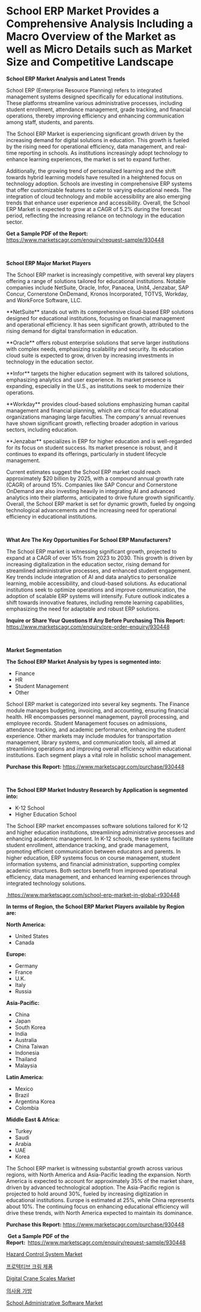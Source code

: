 <p><h1>School ERP Market Provides a Comprehensive Analysis Including a Macro Overview of the Market as well as Micro Details such as Market Size and Competitive Landscape</h1></p><p><strong>School ERP Market Analysis and Latest Trends</strong></p>
<p><p>School ERP (Enterprise Resource Planning) refers to integrated management systems designed specifically for educational institutions. These platforms streamline various administrative processes, including student enrollment, attendance management, grade tracking, and financial operations, thereby improving efficiency and enhancing communication among staff, students, and parents.</p><p>The School ERP Market is experiencing significant growth driven by the increasing demand for digital solutions in education. This growth is fueled by the rising need for operational efficiency, data management, and real-time reporting in schools. As institutions increasingly adopt technology to enhance learning experiences, the market is set to expand further.</p><p>Additionally, the growing trend of personalized learning and the shift towards hybrid learning models have resulted in a heightened focus on technology adoption. Schools are investing in comprehensive ERP systems that offer customizable features to cater to varying educational needs. The integration of cloud technology and mobile accessibility are also emerging trends that enhance user experience and accessibility. Overall, the School ERP Market is expected to grow at a CAGR of 5.2% during the forecast period, reflecting the increasing reliance on technology in the education sector.</p></p>
<p><strong>Get a Sample PDF of the Report:&nbsp;</strong> <a href="https://www.marketscagr.com/enquiry/request-sample/930448">https://www.marketscagr.com/enquiry/request-sample/930448</a></p>
<p>&nbsp;</p>
<p><strong>School ERP Major Market Players</strong></p>
<p><p>The School ERP market is increasingly competitive, with several key players offering a range of solutions tailored for educational institutions. Notable companies include NetSuite, Oracle, Infor, Panacea, Unit4, Jenzabar, SAP Concur, Cornerstone OnDemand, Kronos Incorporated, TOTVS, Workday, and WorkForce Software, LLC. </p><p>**NetSuite** stands out with its comprehensive cloud-based ERP solutions designed for educational institutions, focusing on financial management and operational efficiency. It has seen significant growth, attributed to the rising demand for digital transformation in education. </p><p>**Oracle** offers robust enterprise solutions that serve larger institutions with complex needs, emphasizing scalability and security. Its education cloud suite is expected to grow, driven by increasing investments in technology in the education sector.</p><p>**Infor** targets the higher education segment with its tailored solutions, emphasizing analytics and user experience. Its market presence is expanding, especially in the U.S., as institutions seek to modernize their operations.</p><p>**Workday** provides cloud-based solutions emphasizing human capital management and financial planning, which are critical for educational organizations managing large faculties. The company's annual revenues have shown significant growth, reflecting broader adoption in various sectors, including education.</p><p>**Jenzabar** specializes in ERP for higher education and is well-regarded for its focus on student success. Its market presence is robust, and it continues to expand its offerings, particularly in student lifecycle management.</p><p>Current estimates suggest the School ERP market could reach approximately $20 billion by 2025, with a compound annual growth rate (CAGR) of around 15%. Companies like SAP Concur and Cornerstone OnDemand are also investing heavily in integrating AI and advanced analytics into their platforms, anticipated to drive future growth significantly. Overall, the School ERP market is set for dynamic growth, fueled by ongoing technological advancements and the increasing need for operational efficiency in educational institutions.</p></p>
<p>&nbsp;</p>
<p><strong>What Are The Key Opportunities For School ERP Manufacturers?</strong></p>
<p><p>The School ERP market is witnessing significant growth, projected to expand at a CAGR of over 15% from 2023 to 2030. This growth is driven by increasing digitalization in the education sector, rising demand for streamlined administrative processes, and enhanced student engagement. Key trends include integration of AI and data analytics to personalize learning, mobile accessibility, and cloud-based solutions. As educational institutions seek to optimize operations and improve communication, the adoption of scalable ERP systems will intensify. Future outlook indicates a shift towards innovative features, including remote learning capabilities, emphasizing the need for adaptable and robust ERP solutions.</p></p>
<p><strong>Inquire or Share Your Questions If Any Before Purchasing This Report:</strong> <a href="https://www.marketscagr.com/enquiry/pre-order-enquiry/930448">https://www.marketscagr.com/enquiry/pre-order-enquiry/930448</a></p>
<p>&nbsp;</p>
<p><strong>Market Segmentation</strong></p>
<p><strong>The School ERP Market Analysis by types is segmented into:</strong></p>
<p><ul><li>Finance</li><li>HR</li><li>Student Management</li><li>Other</li></ul></p>
<p><p>School ERP market is categorized into several key segments. The Finance module manages budgeting, invoicing, and accounting, ensuring financial health. HR encompasses personnel management, payroll processing, and employee records. Student Management focuses on admissions, attendance tracking, and academic performance, enhancing the student experience. Other markets may include modules for transportation management, library systems, and communication tools, all aimed at streamlining operations and improving overall efficiency within educational institutions. Each segment plays a vital role in holistic school management.</p></p>
<p><strong>Purchase this Report:&nbsp;</strong><a href="https://www.marketscagr.com/purchase/930448">https://www.marketscagr.com/purchase/930448</a></p>
<p>&nbsp;</p>
<p><strong>The School ERP Market Industry Research by Application is segmented into:</strong></p>
<p><ul><li>K-12 School</li><li>Higher Education School</li></ul></p>
<p><p>The School ERP market encompasses software solutions tailored for K-12 and higher education institutions, streamlining administrative processes and enhancing academic management. In K-12 schools, these systems facilitate student enrollment, attendance tracking, and grade management, promoting efficient communication between educators and parents. In higher education, ERP systems focus on course management, student information systems, and financial administration, supporting complex academic structures. Both sectors benefit from improved operational efficiency, data management, and enhanced learning experiences through integrated technology solutions.</p></p>
<p><a href="https://www.marketscagr.com/school-erp-market-in-global-r930448">&nbsp;https://www.marketscagr.com/school-erp-market-in-global-r930448</a></p>
<p><strong>In terms of Region, the School ERP Market Players available by Region are:</strong></p>
<p>
    <p> <strong> North America: </strong>
        <ul>
            <li>United States</li>
            <li>Canada</li>
        </ul>
        </p> 
    <p> <strong> Europe: </strong>
        <ul>
            <li>Germany</li>
            <li>France</li>
            <li>U.K.</li>
            <li>Italy</li>
            <li>Russia</li>
        </ul>
        </p> 
    <p> <strong> Asia-Pacific: </strong>
        <ul>
            <li>China</li>
            <li>Japan</li>
            <li>South Korea</li>
            <li>India</li>
            <li>Australia</li>
            <li>China Taiwan</li>
            <li>Indonesia</li>
            <li>Thailand</li>
            <li>Malaysia</li>
        </ul>
        </p> 
    <p> <strong> Latin America: </strong>
        <ul>
            <li>Mexico</li>
            <li>Brazil</li>
            <li>Argentina Korea</li>
            <li>Colombia</li>
        </ul>
        </p> 
    <p> <strong> Middle East & Africa: </strong>
        <ul>
            <li>Turkey</li>
            <li>Saudi</li>
            <li>Arabia</li>
            <li>UAE</li>
            <li>Korea</li>
        </ul>
    </p>
    </p>
<p><p>The School ERP market is witnessing substantial growth across various regions, with North America and Asia-Pacific leading the expansion. North America is expected to account for approximately 35% of the market share, driven by advanced technological adoption. The Asia-Pacific region is projected to hold around 30%, fueled by increasing digitization in educational institutions. Europe is estimated at 25%, while China represents about 10%. The continuing focus on enhancing educational efficiency will drive these trends, with North America expected to maintain its dominance.</p></p>
<p><strong>Purchase this Report: </strong><a href="https://www.marketscagr.com/purchase/930448">https://www.marketscagr.com/purchase/930448</a></p>
<p>&nbsp;<strong>Get a Sample PDF of the Report:&nbsp;&nbsp;</strong><a href="https://www.marketscagr.com/enquiry/request-sample/930448">https://www.marketscagr.com/enquiry/request-sample/930448</a></p>
<p><strong></strong></p>
<p><p><a href="https://www.linkedin.com/pulse/unveiling-market-trends-global-hazard-control-system-growth-rh6ie?trackingId=%2BXpS6rLqRNKmr6dM8YvVaQ%3D%3D">Hazard Control System Market</a></p><p><a href="https://medium.com/@puputzim_20688/%EC%84%B8%EA%B3%84-protective-cream-products-market-%EC%9D%80-2024%EC%97%90%EC%84%9C-2031%EB%A1%9C-%EC%97%B0%ED%8F%89%EA%B7%A0-%EC%A6%9D%EA%B0%80%EC%9C%A8%EC%9D%84-%EB%B3%B4%EC%9D%BC-%EA%B2%83%EC%9C%BC%EB%A1%9C-%EC%98%88%EC%83%81%EB%90%A9%EB%8B%88%EB%8B%A4-6280e9d1a5f6">프로텍티브 크림 제품</a></p><p><a href="https://medium.com/@graciakennyta2311/the-comprehensive-digital-crane-scales-market-research-report-is-essential-for-understanding-4f8f8183b5d9">Digital Crane Scales Market</a></p><p><a href="https://medium.com/@adsogvwv75/%EA%B8%80%EB%A1%9C%EB%B2%8C-%EC%9D%98%EC%82%AC-%EA%B0%80%EB%B0%A9-%EC%82%B0%EC%97%85-%EC%9C%A0%ED%98%95-%EC%9D%91%EC%9A%A9-%EC%8B%9C%EC%9E%A5-%EC%B0%B8%EC%97%AC%EC%9E%90-%EC%A7%80%EC%97%AD-%EC%84%B1%EC%9E%A5-%EB%B6%84%EC%84%9D-%EB%B0%8F-%EB%AF%B8%EB%9E%98-%EC%8B%9C%EB%82%98%EB%A6%AC%EC%98%A4-2024-2031-9771a3b81488">의사용 가방</a></p><p><a href="https://github.com/provorikovar/Market-Research-Report-List-6/blob/main/school-administrative-software-market.md">School Administrative Software Market</a></p></p>